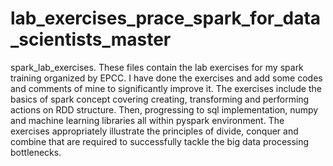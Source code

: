 # lab_exercises_prace_spark_for_data_scientists_master
spark_lab_exercises.
These files contain the lab exercises for my spark training organized by EPCC.
I have done the exercises and add some codes and comments of mine to significantly improve it.
The exercises include the basics of spark concept covering creating, transforming and performing actions on RDD structure.
Then, progressing to sql implementation, numpy and machine learning libraries all within pyspark environment.
The exercises appropriately illustrate the principles of divide, conquer and combine that are required to successfully 
tackle the big data processing bottlenecks.
